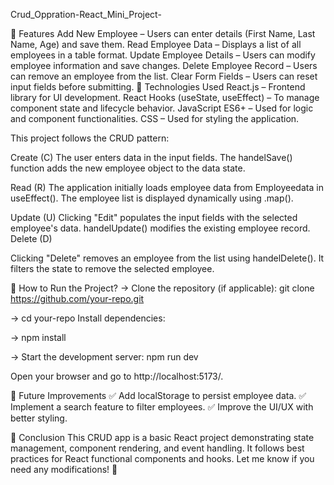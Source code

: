 Crud_Oppration-React_Mini_Project-

📌 Features
Add New Employee – Users can enter details (First Name, Last Name, Age) and save them.
Read Employee Data – Displays a list of all employees in a table format.
Update Employee Details – Users can modify employee information and save changes.
Delete Employee Record – Users can remove an employee from the list.
Clear Form Fields – Users can reset input fields before submitting.
🔧 Technologies Used
React.js – Frontend library for UI development.
React Hooks (useState, useEffect) – To manage component state and lifecycle behavior.
JavaScript ES6+ – Used for logic and component functionalities.
CSS – Used for styling the application.


This project follows the CRUD pattern:

Create (C)
The user enters data in the input fields.
The handelSave() function adds the new employee object to the data state.

Read (R)
The application initially loads employee data from Employeedata in useEffect().
The employee list is displayed dynamically using .map().

Update (U)
Clicking "Edit" populates the input fields with the selected employee's data.
handelUpdate() modifies the existing employee record.
Delete (D)

Clicking "Delete" removes an employee from the list using handelDelete().
It filters the state to remove the selected employee.

📜 How to Run the Project?
 -> Clone the repository (if applicable):
    git clone https://github.com/your-repo.git

-> cd your-repo
    Install dependencies:

-> npm install

-> Start the development server:
    npm run dev

Open your browser and go to http://localhost:5173/.

🎯 Future Improvements
✅ Add localStorage to persist employee data.
✅ Implement a search feature to filter employees.
✅ Improve the UI/UX with better styling.

📩 Conclusion
This CRUD app is a basic React project demonstrating state management, component rendering, and event handling. It follows best practices for React functional components and hooks.
Let me know if you need any modifications! 🚀
